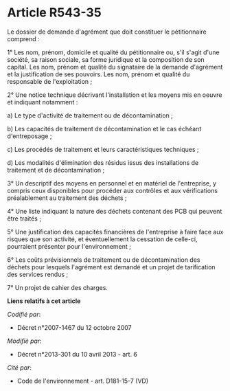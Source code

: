 # Article R543-35

Le dossier de demande d'agrément que doit constituer le pétitionnaire comprend :

1° Les nom, prénom, domicile et qualité du pétitionnaire ou, s'il s'agit d'une société, sa raison sociale, sa forme juridique
et la composition de son capital. Les nom, prénom et qualité du signataire de la demande d'agrément et la justification de
ses pouvoirs. Les nom, prénom et qualité du responsable de l'exploitation ;

2° Une notice technique décrivant l'installation et les moyens mis en oeuvre et indiquant notamment :

a) Le type d'activité de traitement ou de décontamination ;

b) Les capacités de traitement de décontamination et le cas échéant d'entreposage ;

c) Les procédés de traitement et leurs caractéristiques techniques ;

d) Les modalités d'élimination des résidus issus des installations de traitement et de décontamination ;

3° Un descriptif des moyens en personnel et en matériel de l'entreprise, y compris ceux disponibles pour procéder aux
contrôles et aux vérifications préalablement au traitement des déchets ;

4° Une liste indiquant la nature des déchets contenant des PCB qui peuvent être traités ;

5° Une justification des capacités financières de l'entreprise à faire face aux risques que son activité, et éventuellement
la cessation de celle-ci, pourraient présenter pour l'environnement ;

6° Les coûts prévisionnels de traitement ou de décontamination des déchets pour lesquels l'agrément est demandé et un projet
de tarification des services rendus ;

7° Un projet de cahier des charges.

**Liens relatifs à cet article**

_Codifié par_:

  - Décret n°2007-1467 du 12 octobre 2007

_Modifié par_:

  - Décret n°2013-301 du 10 avril 2013 - art. 6

_Cité par_:

  - Code de l'environnement - art. D181-15-7 (VD)

